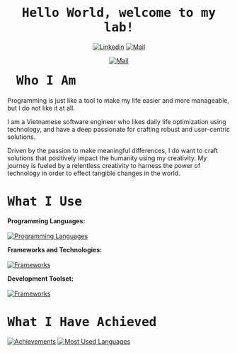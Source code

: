         
<h1 align='center'><samp><strong>Hello World, welcome to my lab!</strong></samp></h1>

<div align='center'>
  
  [![Linkedin](https://img.shields.io/badge/LinkedIn-Nguy%E1%BB%85n%20Ng%E1%BB%8Dc%20Ho%C3%A0n-blue?logo=Linkedin&logoColor=blue&labelColor=black)](https://www.linkedin.com/in/hoan-nguyen-950005224/)
  [![Mail](https://img.shields.io/badge/Facebook-Nguy%E1%BB%85n%20Ng%E1%BB%8Dc%20Ho%C3%A0n-blue?logo=Facebook&logoColor=blue&labelColor=black)](https://www.facebook.com/hoanNo01/)
 
  [![Mail](https://img.shields.io/badge/Gmail-hoannguyen2k1hhbg@gmail.com-blue?logo=Gmail&logoColor=blue&labelColor=black)](mailto:hoannguyen2k1hhbg@gmail.com)
  
</div>

<h1 align='left' style='margin: 20px;' ><samp><strong>Who I Am</strong></samp></h1>

<p align='left'>
Programming is just like a tool to make my life easier and more manageable, but I do not like it at all.

I am a Vietnamese software engineer who likes daily life optimization using technology, and have a deep passionate for crafting robust and user-centric solutions. 
    
Driven by the passion to make meaningful differences, I do want to craft solutions that positively impact the humanity using my creativity. My journey is fueled by a relentless creativity to harness the power of technology in order to effect tangible changes in the world.
</p>

<h1 align='left'><samp><strong>What I Use</strong></samp></h1>

**Programming Languages:** <br><br>
[![Programming Languages](https://skillicons.dev/icons?i=cs,js,html)](https://github.com/NgocHoanNN)

**Frameworks and Technologies:**<br><br>
[![Frameworks](https://skillicons.dev/icons?i=dotnet,vuejs)](https://github.com/NgocHoanNN)

**Development Toolset:**<br><br>
[![Frameworks](https://skillicons.dev/icons?i=visualstudio,vscode)](https://github.com/NgocHoanNN)

<h1 align='left'><samp><strong>What I Have Achieved</strong></samp></h1>

<a href="#">![Achievements]()</a>
<a href="#">![Most Used Languages]()</a>

